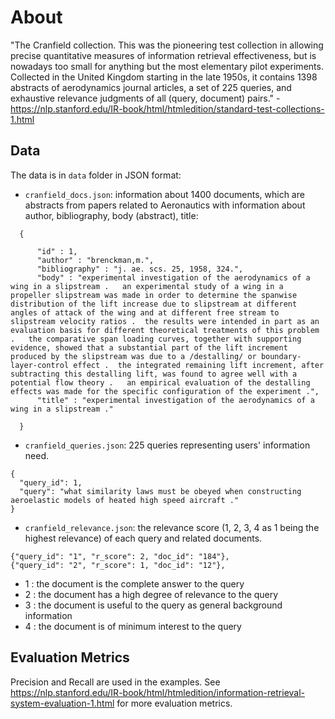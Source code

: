 # About

"The Cranfield collection. This was the pioneering test collection in allowing precise quantitative measures of information retrieval effectiveness, but is nowadays too small for anything but the most elementary pilot experiments. Collected in the United Kingdom starting in the late 1950s, it contains 1398 abstracts of aerodynamics journal articles, a set of 225 queries, and exhaustive relevance judgments of all (query, document) pairs." -
https://nlp.stanford.edu/IR-book/html/htmledition/standard-test-collections-1.html

## Data

The data is in `data` folder in JSON format:
- `cranfield_docs.json`: information about 1400 documents, which are abstracts from papers related to Aeronautics with information about author, bibliography, body (abstract), title:
```
  {

      "id" : 1,
      "author" : "brenckman,m.",
      "bibliography" : "j. ae. scs. 25, 1958, 324.",
      "body" : "experimental investigation of the aerodynamics of a wing in a slipstream .   an experimental study of a wing in a propeller slipstream was made in order to determine the spanwise distribution of the lift increase due to slipstream at different angles of attack of the wing and at different free stream to slipstream velocity ratios .  the results were intended in part as an evaluation basis for different theoretical treatments of this problem .   the comparative span loading curves, together with supporting evidence, showed that a substantial part of the lift increment produced by the slipstream was due to a /destalling/ or boundary-layer-control effect .  the integrated remaining lift increment, after subtracting this destalling lift, was found to agree well with a potential flow theory .   an empirical evaluation of the destalling effects was made for the specific configuration of the experiment .",
      "title" : "experimental investigation of the aerodynamics of a wing in a slipstream ."

  }
  ```
- `cranfield_queries.json`: 225 queries representing users' information need.
```
{
  "query_id": 1,
  "query": "what similarity laws must be obeyed when constructing aeroelastic models of heated high speed aircraft ."
}
```

- `cranfield_relevance.json`: the relevance score (1, 2, 3, 4 as 1 being the highest relevance) of each query and related documents.
```
{"query_id": "1", "r_score": 2, "doc_id": "184"},
{"query_id": "2", "r_score": 1, "doc_id": "12"},
```
  - 1 : the document is the complete answer to the query
  - 2 : the document has a high degree of relevance to the query
  - 3 : the document is useful to the query as general background information
  - 4 : the document is of minimum interest to the query



## Evaluation Metrics

Precision and Recall are used in the examples. See https://nlp.stanford.edu/IR-book/html/htmledition/information-retrieval-system-evaluation-1.html for more evaluation metrics.
